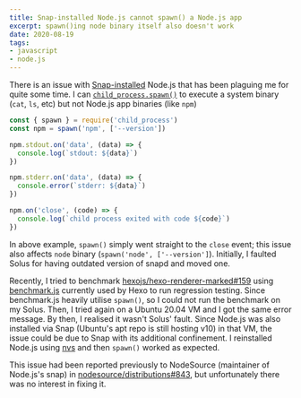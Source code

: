 ```yaml
---
title: Snap-installed Node.js cannot spawn() a Node.js app
excerpt: spawn()ing node binary itself also doesn't work
date: 2020-08-19
tags:
- javascript
- node.js
---
```


There is an issue with [Snap-installed](https://github.com/nodesource/distributions#snap) Node.js that has been plaguing me for quite some time. I can [`child_process.spawn()`](https://nodejs.org/api/child_process.html#child_process_child_process_spawn_command_args_options) to execute a system binary (`cat`, `ls`, etc) but not Node.js app binaries (like `npm`)

``` js
const { spawn } = require('child_process')
const npm = spawn('npm', ['--version'])

npm.stdout.on('data', (data) => {
  console.log(`stdout: ${data}`)
})

npm.stderr.on('data', (data) => {
  console.error(`stderr: ${data}`)
})

npm.on('close', (code) => {
  console.log(`child process exited with code ${code}`)
})
```

In above example, `spawn()` simply went straight to the `close` event; this issue also affects `node` binary (`spawn('node', ['--version']`). Initially, I faulted Solus for having outdated version of snapd and moved one.

Recently, I tried to benchmark [hexojs/hexo-renderer-marked#159](https://github.com/hexojs/hexo-renderer-marked/pull/159) using [benchmark.js](https://github.com/hexojs/hexo/blob/3a56d29e59598dd14c5b62efb3edd16b43944c5e/test/benchmark.js) currently used by Hexo to run regression testing. Since benchmark.js heavily utilise `spawn()`, so I could not run the benchmark on my Solus. Then, I tried again on a Ubuntu 20.04 VM and I got the same error message. By then, I realised it wasn't Solus' fault. Since Node.js was also installed via Snap (Ubuntu's apt repo is still hosting v10) in that VM, the issue could be due to Snap with its additional confinement. I reinstalled Node.js using [nvs](https://github.com/jasongin/nvs) and then `spawn()` worked as expected.

This issue had been reported previously to NodeSource (maintainer of Node.js's snap) in [nodesource/distributions#843](https://github.com/nodesource/distributions/issues/843), but unfortunately there was no interest in fixing it.
